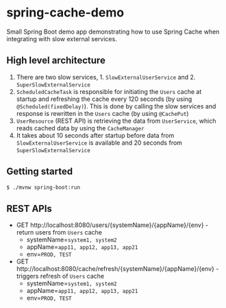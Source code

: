 # spring-cache-demo
Small Spring Boot demo app demonstrating how to use Spring Cache when integrating with slow external services.

## High level architecture
1. There are two slow services, 1. `SlowExternalUserService` and 2. `SuperSlowExternalService`
2. `ScheduledCacheTask` is responsible for initiating the `Users` cache at startup and refreshing the cache every 120 seconds (by using `@Scheduled(fixedDelay)`). This is done by calling the slow services and response is rewritten in the `Users` cache (by using `@CachePut`)
3. `UserResource` (REST API) is retrieving the data from `UserService`, which reads cached data by using the `CacheManager`
4. It takes about 10 seconds after startup before data from `SlowExternalUserService` is available and 20 seconds from `SuperSlowExternalService`

## Getting started
````bash
$ ./mvnw spring-boot:run
````

## REST APIs
- GET http://localhost:8080/users/{systemName}/{appName}/{env} - return users from `Users` cache
  - systemName=`system1, system2`
  - appName=`app11, app12, app13, app21`
  - env=`PROD, TEST`
- GET http://localhost:8080/cache/refresh/{systemName}/{appName}/{env} - triggers refresh of `Users` cache
  - systemName=`system1, system2`
  - appName=`app11, app12, app13, app21`
  - env=`PROD, TEST`

